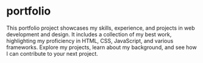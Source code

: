 # portfolio
This portfolio project showcases my skills, experience, and projects in web development and design. It includes a collection of my best work, highlighting my proficiency in HTML, CSS, JavaScript, and various frameworks. Explore my projects, learn about my background, and see how I can contribute to your next project. 
